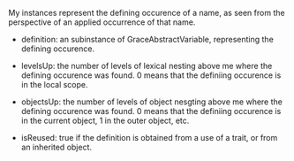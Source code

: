 My instances represent the defining occurence of a name, as seen from 
the perspective of an applied occurrence of that name.

- definition: an subinstance of GraceAbstractVariable, representing the defining occurence.

- levelsUp: the number of levels of lexical nesting above me where the
   defining occurence was found.  0 means that the definiing occurence
   is in the local scope.

- objectsUp: the number of levels of object nesgting above me where the
   defining occurence was found.  0 means that the definiing occurence
   is in the current object, 1 in the outer object, etc.

- isReused: true if the definition is obtained from a use of a trait, or from
   an inherited object.

